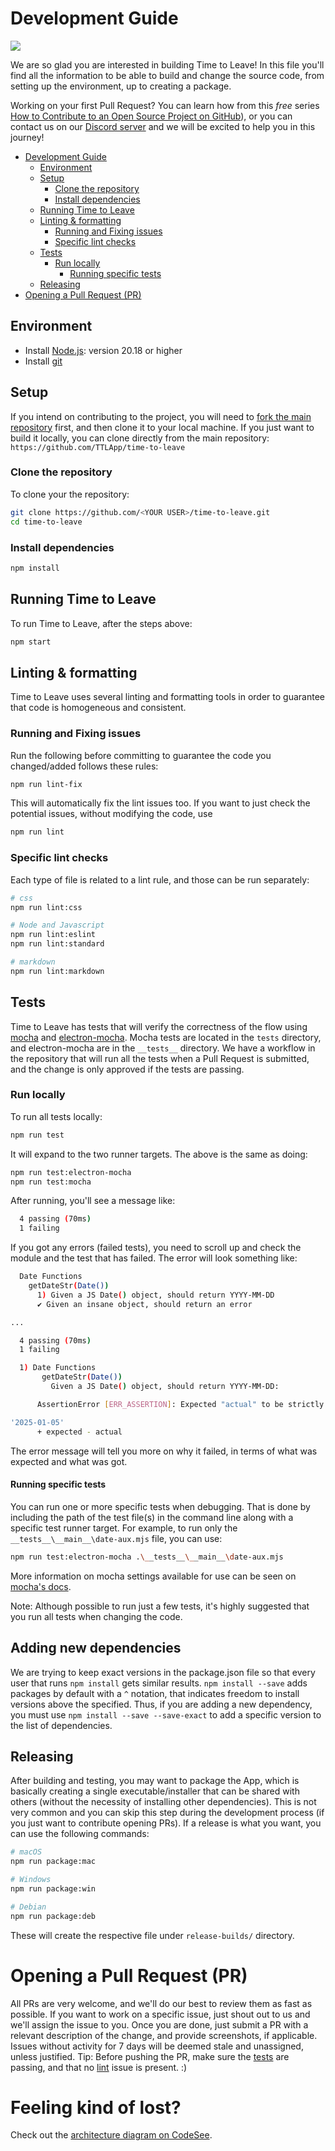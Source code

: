 # Development Guide

<a href="https://app.codesee.io/maps/public/798d8e40-19c3-11ec-b873-35f335ec68d2"><img src="https://codesee-docs.s3.amazonaws.com/badge.svg"></a>

We are so glad you are interested in building Time to Leave! In this file you'll find all the information to be able to build and change the source code, from setting up the environment, up to creating a package.

Working on your first Pull Request? You can learn how from this _free_ series [How to Contribute to an Open Source Project on GitHub](https://app.egghead.io/playlists/how-to-contribute-to-an-open-source-project-on-github)), or you can contact us on our [Discord server](https://discord.gg/P3KkEF5) and we will be excited to help you in this journey!

<!-- toc -->

- [Development Guide](#development-guide)
    - [Environment](#environment)
    - [Setup](#setup)
        - [Clone the repository](#clone-the-repository)
        - [Install dependencies](#install-dependencies)
    - [Running Time to Leave](#running-time-to-leave)
    - [Linting & formatting](#linting--formatting)
        - [Running and Fixing issues](#running-and-fixing-issues)
        - [Specific lint checks](#specific-lint-checks)
    - [Tests](#tests)
        - [Run locally](#run-locally)
            - [Running specific tests](#running-specific-tests)
    - [Releasing](#releasing)
- [Opening a Pull Request (PR)](#opening-a-pull-request-pr)

<!-- tocstop -->

## Environment

- Install [Node.js](https://nodejs.org/en/): version 20.18 or higher
- Install [git](https://git-scm.com/)

## Setup

If you intend on contributing to the project, you will need to [fork the main repository](https://guides.github.com/activities/forking/) first, and then clone it to your local machine.
If you just want to build it locally, you can clone directly from the main repository: `https://github.com/TTLApp/time-to-leave`

### Clone the repository

To clone your the repository:

```bash
git clone https://github.com/<YOUR USER>/time-to-leave.git
cd time-to-leave
```

### Install dependencies

```bash
npm install
```

## Running Time to Leave

To run Time to Leave, after the steps above:

```bash
npm start
```

## Linting & formatting

Time to Leave uses several linting and formatting tools in order to guarantee that code is homogeneous and consistent.

### Running and Fixing issues

Run the following before committing to guarantee the code you changed/added follows these rules:

```bash
npm run lint-fix
```

This will automatically fix the lint issues too.
If you want to just check the potential issues, without modifying the code, use

```bash
npm run lint
```

### Specific lint checks

Each type of file is related to a lint rule, and those can be run separately:

```bash
# css
npm run lint:css

# Node and Javascript
npm run lint:eslint
npm run lint:standard

# markdown
npm run lint:markdown
```

## Tests

Time to Leave has tests that will verify the correctness of the flow using [mocha](https://mochajs.org/) and [electron-mocha](https://github.com/jprichardson/electron-mocha). Mocha tests are located in the `tests` directory, and electron-mocha are in the `__tests__` directory.
We have a workflow in the repository that will run all the tests when a Pull Request is submitted, and the change is only approved if the tests are passing.

### Run locally

To run all tests locally:

```bash
npm run test
```

It will expand to the two runner targets. The above is the same as doing:

```bash
npm run test:electron-mocha
npm run test:mocha
```

After running, you'll see a message like:

```bash
  4 passing (70ms)
  1 failing
```

If you got any errors (failed tests), you need to scroll up and check the module and the test that has failed. The error will look something like:

```bash
  Date Functions
    getDateStr(Date())
      1) Given a JS Date() object, should return YYYY-MM-DD
      ✔ Given an insane object, should return an error

...

  4 passing (70ms)
  1 failing

  1) Date Functions
       getDateStr(Date())
         Given a JS Date() object, should return YYYY-MM-DD:

      AssertionError [ERR_ASSERTION]: Expected "actual" to be strictly unequal to:

'2025-01-05'
      + expected - actual
```

The error message will tell you more on why it failed, in terms of what was expected and what was got.

#### Running specific tests

You can run one or more specific tests when debugging. That is done by including the path of the test file(s) in the command line along with a specific test runner target. For example, to run only the `__tests__\__main__\date-aux.mjs` file, you can use:

```bash
npm run test:electron-mocha .\__tests__\__main__\date-aux.mjs
```

More information on mocha settings available for use can be seen on [mocha's docs](https://mochajs.org/).

Note: Although possible to run just a few tests, it's highly suggested that you run all tests when changing the code.

## Adding new dependencies

We are trying to keep exact versions in the package.json file so that every user that runs `npm install` gets similar results.
`npm install --save` adds packages by default with a `^` notation, that indicates freedom to install versions above the specified.
Thus, if you are adding a new dependency, you must use `npm install --save --save-exact` to add a specific version to the list of dependencies.

## Releasing

After building and testing, you may want to package the App, which is basically creating a single executable/installer that can be shared with others (without the necessity of installing other dependencies). This is not very common and you can skip this step during the development process (if you just want to contribute opening PRs).
If a release is what you want, you can use the following commands:

```bash
# macOS
npm run package:mac

# Windows
npm run package:win

# Debian
npm run package:deb
```

These will create the respective file under `release-builds/` directory.

# Opening a Pull Request (PR)

All PRs are very welcome, and we'll do our best to review them as fast as possible.
If you want to work on a specific issue, just shout out to us and we'll assign the issue to you.
Once you are done, just submit a PR with a relevant description of the change, and provide screenshots, if applicable.
Issues without activity for 7 days will be deemed stale and unassigned, unless justified.
Tip: Before pushing the PR, make sure the [tests](#Tests) are passing, and that no [lint](#Linting--formatting) issue is present. :)

# Feeling kind of lost?

Check out the [architecture diagram on CodeSee](https://app.codesee.io/maps/public/798d8e40-19c3-11ec-b873-35f335ec68d2).
